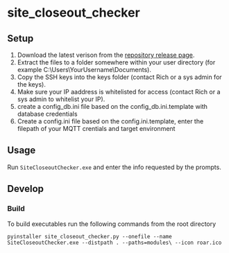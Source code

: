 # site_closeout_checker

## Setup

1. Download the latest verison from the [repository release page](https://github.com/ROARforGood/site_closeout_checker/releases).
2. Extract the files to a folder somewhere within your user directory (for example C:\Users\YourUsername\Documents\).
3. Copy the SSH keys into the keys folder (contact Rich or a sys admin for the keys).
4. Make sure your IP aaddress is whitelisted for access (contact Rich or a sys admin to whitelist your IP).
5. create a config_db.ini file based on the config_db.ini.template with database credentials
6. Create a config.ini file based on the config.ini.template, enter the filepath of your MQTT crentials and target environment

## Usage

Run `SiteCloseoutChecker.exe` and enter the info requested by the prompts.

## Develop

### Build

To build executables run the following commands from the root directory
```
pyinstaller site_closeout_checker.py --onefile --name SiteCloseoutChecker.exe --distpath . --paths=modules\ --icon roar.ico
```
